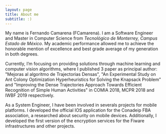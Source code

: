 ```yaml
---
layout: page
title: About me
subtitle: :)
---
```


My name is Fernando Camarena (FCamarena). I am a Software Engineer and Master in Computer Science from *Tecnológico de Monterrey, Campus Estado de México*. My academic performance allowed me to achieve the honorable mention of excellence and best grade average of my generation in both degrees.

Currently, I’m focusing on providing solutions through machine learning and computer vision algorithms, where I published 3 paper as principal author: "Mejoras al algoritmo de Trajectorias Densas", "An Experimental Study on Ant Colony Optimization Hyperheuristics for Solving the Knapsack Problem" and "Improving the Dense Trajectories Approach Towards Efficient Recognition of Simple Human Activities" in COMIA 2018, MCPR 2018 and IWBF 2019 respectively. 

As a System Engineer, I have been involved in severals projects for mobile platforms. I developed the official IOS application for the Conadeip FBA association, a researched about security on mobile devices. Additionally, I developed the first version of the encryption services for the Fiware infrastructures and other projects. 
